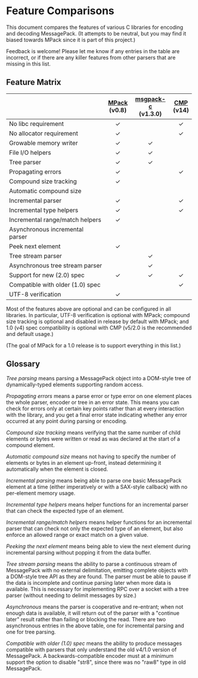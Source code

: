 
# Feature Comparisons

This document compares the features of various C libraries for encoding and decoding MessagePack. (It attempts to be neutral, but you may find it biased towards MPack since it is part of this project.)

Feedback is welcome! Please let me know if any entries in the table are incorrect, or if there are any killer features from other parsers that are missing in this list.

## Feature Matrix

[mpack]: https://github.com/ludocode/mpack
[msgpack-c]: https://github.com/msgpack/msgpack-c
[cmp]: https://github.com/camgunz/cmp

|    | [MPack][mpack]<br>(v0.8) | [msgpack-c][msgpack-c]<br>(v1.3.0) | [CMP][cmp]<br>(v14) |
|:------------------------------------|:---:|:---:|:---:|
| No libc requirement                 | ✓   |     | ✓   |
| No allocator requirement            | ✓   |     | ✓   |
| Growable memory writer              | ✓   | ✓   |     |
| File I/O helpers                    | ✓   | ✓   |     |
| Tree parser                         | ✓   | ✓   |     |
| Propagating errors                  | ✓   |     | ✓   |
| Compound size tracking              | ✓   |     |     |
| Automatic compound size             |     |     |     |
| Incremental parser                  | ✓   |     | ✓   |
| Incremental type helpers            | ✓   |     | ✓   |
| Incremental range/match helpers     | ✓   |     |     |
| Asynchronous incremental parser     |     |     |     |
| Peek next element                   | ✓   |     |     |
| Tree stream parser                  |     | ✓   |     |
| Asynchronous tree stream parser     |     | ✓   |     |
| Support for new (2.0) spec          | ✓   | ✓   | ✓   |
| Compatible with older (1.0) spec    |     |     | ✓   |
| UTF-8 verification                  | ✓   |     |     |

Most of the features above are optional and can be configured in all libraries. In particular, UTF-8 verification is optional with MPack; compound size tracking is optional and disabled in release by default with MPack; and 1.0 (v4) spec compatibility is optional with CMP (v5/2.0 is the recommended and default usage.)

(The goal of MPack for a 1.0 release is to support everything in this list.)

## Glossary

*Tree parsing* means parsing a MessagePack object into a DOM-style tree of dynamically-typed elements supporting random access.

*Propagating errors* means a parse error or type error on one element places the whole parser, encoder or tree in an error state. This means you can check for errors only at certain key points rather than at every interaction with the library, and you get a final error state indicating whether any error occurred at any point during parsing or encoding.

*Compound size tracking* means verifying that the same number of child elements or bytes were written or read as was declared at the start of a compound element.

*Automatic compound size* means not having to specify the number of elements or bytes in an element up-front, instead determining it automatically when the element is closed.

*Incremental parsing* means being able to parse one basic MessagePack element at a time (either imperatively or with a SAX-style callback) with no per-element memory usage.

*Incremental type helpers* means helper functions for an incremental parser that can check the expected type of an element.

*Incremental range/match helpers* means helper functions for an incremental parser that can check not only the expected type of an element, but also enforce an allowed range or exact match on a given value.

*Peeking the next element* means being able to view the next element during incremental parsing without popping it from the data buffer.

*Tree stream parsing* means the ability to parse a continuous stream of MessagePack with no external delimitation, emitting complete objects with a DOM-style tree API as they are found. The parser must be able to pause if the data is incomplete and continue parsing later when more data is available. This is necessary for implementing RPC over a socket with a tree parser (without needing to delimit messages by size.)

*Asynchronous* means the parser is cooperative and re-entrant; when not enough data is available, it will return out of the parser with a "continue later" result rather than failing or blocking the read. There are two asynchronous entries in the above table, one for incremental parsing and one for tree parsing.

*Compatible with older (1.0) spec* means the ability to produce messages compatible with parsers that only understand the old v4/1.0 version of MessagePack. A backwards-compatible encoder must at a minimum support the option to disable "str8", since there was no "raw8" type in old MessagePack.

